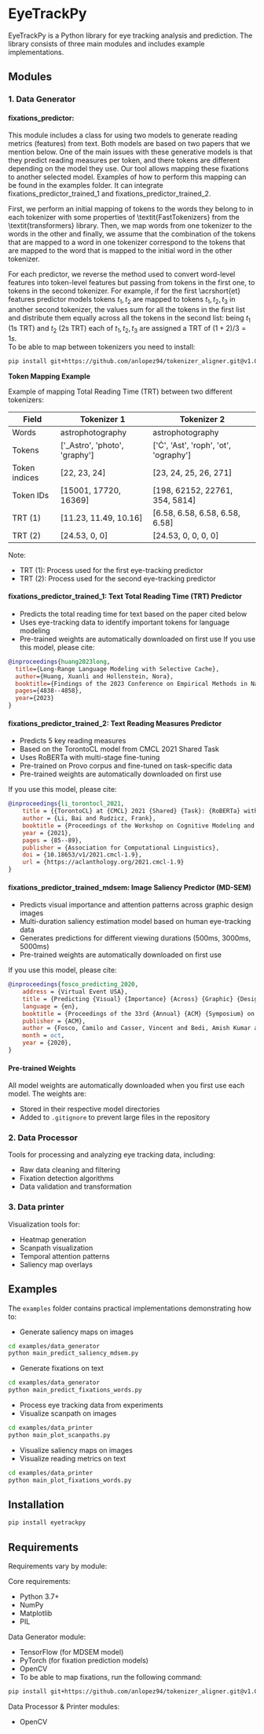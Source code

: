 # EyeTrackPy

EyeTrackPy is a Python library for eye tracking analysis and prediction. The library consists of three main modules and includes example implementations.

## Modules

### 1. Data Generator
#### fixations_predictor:
This module includes a class for using two models to generate reading metrics (features) from text. Both models are based on two papers that we mention below. One of the main issues with these generative models is that they predict reading measures per token, and there tokens are different depending on the model they use. Our tool allows mapping these fixations to another selected model. Examples of how to perform this mapping can be found in the examples folder.
It can integrate fixations_predictor_trained_1 and fixations_predictor_trained_2.

First, we perform an initial mapping of tokens to the words they belong to in each tokenizer with some properties of \textit{FastTokenizers} from the \textit{transformers} library. Then, we map words from one tokenizer to the words in the other and finally, we assume that the combination of the tokens that are mapped to a word in one tokenizer correspond to the tokens that are mapped to the word that is mapped to the initial word in the other tokenizer. 

For each predictor, we reverse the method used to convert word-level features into token-level features but passing from tokens in the first one, to tokens in the second tokenizer. For example, if for the first \acrshort{et} features predictor models tokens $t_{1},t_{2}$ are mapped to tokens $t_{1},t_{2},t_{3}$ in another second tokenizer, the values sum for all the tokens in the first list and distribute them equally across all the tokens in the second list: being $t_{1}$ (1s TRT) and $t_{2}$ (2s TRT) each of $t_{1},t_{2},t_{3}$ are assigned a TRT of $(1+2)/3=1s$.  
To be able to map between tokenizers you need to install:
```sh
pip install git+https://github.com/anlopez94/tokenizer_aligner.git@v1.0.0
```
**Token Mapping Example**

Example of mapping Total Reading Time (TRT) between two different tokenizers:

| Field | Tokenizer 1 | Tokenizer 2 |
|-------|-------------|-------------|
| Words | astrophotography | astrophotography |
| Tokens | ['_Astro', 'photo', 'graphy'] | ['Ċ', 'Ast', 'roph', 'ot', 'ography'] |
| Token indices | [22, 23, 24] | [23, 24, 25, 26, 271] |
| Token IDs | [15001, 17720, 16369] | [198, 62152, 22761, 354, 5814] |
| TRT (1) | [11.23, 11.49, 10.16] | [6.58, 6.58, 6.58, 6.58, 6.58] |
| TRT (2) | [24.53, 0, 0] | [24.53, 0, 0, 0, 0] |

Note:
- TRT (1): Process used for the first eye-tracking predictor
- TRT (2): Process used for the second eye-tracking predictor

#### fixations_predictor_trained_1: Text Total Reading Time (TRT) Predictor
- Predicts the total reading time for text based on the paper cited below
- Uses eye-tracking data to identify important tokens for language modeling
- Pre-trained weights are automatically downloaded on first use
If you use this model, please cite:
```bibtex
@inproceedings{huang2023long,
  title={Long-Range Language Modeling with Selective Cache},
  author={Huang, Xuanli and Hollenstein, Nora},
  booktitle={Findings of the 2023 Conference on Empirical Methods in Natural Language Processing},
  pages={4838--4858},
  year={2023}
}
```
#### fixations_predictor_trained_2: Text Reading Measures Predictor
- Predicts 5 key reading measures
- Based on the TorontoCL model from CMCL 2021 Shared Task
- Uses RoBERTa with multi-stage fine-tuning
- Pre-trained on Provo corpus and fine-tuned on task-specific data
- Pre-trained weights are automatically downloaded on first use

If you use this model, please cite:
```bibtex
@inproceedings{li_torontocl_2021,
    title = {{TorontoCL} at {CMCL} 2021 {Shared} {Task}: {RoBERTa} with {Multi}-{Stage} {Fine}-{Tuning} for {Eye}-{Tracking} {Prediction}},
    author = {Li, Bai and Rudzicz, Frank},
    booktitle = {Proceedings of the Workshop on Cognitive Modeling and Computational Linguistics},
    year = {2021},
    pages = {85--89},
    publisher = {Association for Computational Linguistics},
    doi = {10.18653/v1/2021.cmcl-1.9},
    url = {https://aclanthology.org/2021.cmcl-1.9}
}
```

#### fixations_predictor_trained_mdsem: Image Saliency Predictor (MD-SEM)
- Predicts visual importance and attention patterns across graphic design images
- Multi-duration saliency estimation model based on human eye-tracking data
- Generates predictions for different viewing durations (500ms, 3000ms, 5000ms)
- Pre-trained weights are automatically downloaded on first use

If you use this model, please cite:
```bibtex
@inproceedings{fosco_predicting_2020,
	address = {Virtual Event USA},
	title = {Predicting {Visual} {Importance} {Across} {Graphic} {Design} {Types}},
	language = {en},
	booktitle = {Proceedings of the 33rd {Annual} {ACM} {Symposium} on {User} {Interface} {Software} and {Technology}},
	publisher = {ACM},
	author = {Fosco, Camilo and Casser, Vincent and Bedi, Amish Kumar and O'Donovan, Peter and Hertzmann, Aaron and Bylinskii, Zoya},
	month = oct,
	year = {2020},
}
```
#### Pre-trained Weights
All model weights are automatically downloaded when you first use each model. The weights are:
- Stored in their respective model directories
- Added to `.gitignore` to prevent large files in the repository

### 2. Data Processor
Tools for processing and analyzing eye tracking data, including:
- Raw data cleaning and filtering
- Fixation detection algorithms
- Data validation and transformation

### 3. Data printer
Visualization tools for:
- Heatmap generation
- Scanpath visualization
- Temporal attention patterns
- Saliency map overlays

## Examples
The `examples` folder contains practical implementations demonstrating how to:
- Generate saliency maps on images
```bash
cd examples/data_generator
python main_predict_saliency_mdsem.py 
```
- Generate fixations on text
```bash
cd examples/data_generator
python main_predict_fixations_words.py 
```
- Process eye tracking data from experiments
- Visualize scanpath on images
```bash
cd examples/data_printer
python main_plot_scanpaths.py
```

- Visualize saliency maps on images
- Visualize reading metrics on text
```bash
cd examples/data_printer
python main_plot_fixations_words.py
```

## Installation

```bash
pip install eyetrackpy
```


## Requirements
Requirements vary by module:

Core requirements:
- Python 3.7+
- NumPy
- Matplotlib
- PIL

Data Generator module:
- TensorFlow (for MDSEM model)
- PyTorch (for fixation prediction models)
- OpenCV
- To be able to map fixations, run the following command:

```sh
pip install git+https://github.com/anlopez94/tokenizer_aligner.git@v1.0.0
```

Data Processor & Printer modules:
- OpenCV



